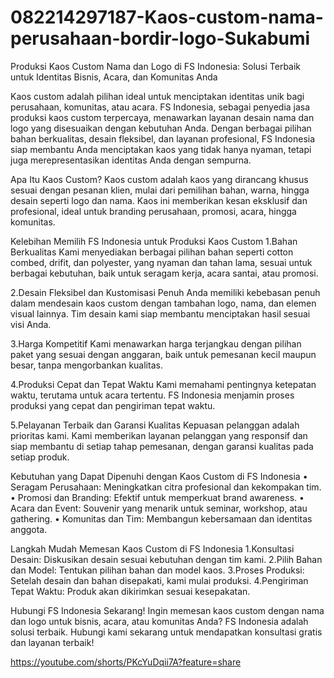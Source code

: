 # 082214297187-Kaos-custom-nama-perusahaan-bordir-logo-Sukabumi
Produksi Kaos Custom Nama dan Logo di FS Indonesia: Solusi Terbaik untuk Identitas Bisnis, Acara, dan Komunitas Anda

Kaos custom adalah pilihan ideal untuk menciptakan identitas unik bagi perusahaan, komunitas, atau acara. FS Indonesia, sebagai penyedia jasa produksi kaos custom terpercaya, menawarkan layanan desain nama dan logo yang disesuaikan dengan kebutuhan Anda. Dengan berbagai pilihan bahan berkualitas, desain fleksibel, dan layanan profesional, FS Indonesia siap membantu Anda menciptakan kaos yang tidak hanya nyaman, tetapi juga merepresentasikan identitas Anda dengan sempurna.

Apa Itu Kaos Custom?
Kaos custom adalah kaos yang dirancang khusus sesuai dengan pesanan klien, mulai dari pemilihan bahan, warna, hingga desain seperti logo dan nama. Kaos ini memberikan kesan eksklusif dan profesional, ideal untuk branding perusahaan, promosi, acara, hingga komunitas.

Kelebihan Memilih FS Indonesia untuk Produksi Kaos Custom
1.Bahan Berkualitas
Kami menyediakan berbagai pilihan bahan seperti cotton combed, drifit, dan polyester, yang nyaman dan tahan lama, sesuai untuk berbagai kebutuhan, baik untuk seragam kerja, acara santai, atau promosi.

2.Desain Fleksibel dan Kustomisasi Penuh
Anda memiliki kebebasan penuh dalam mendesain kaos custom dengan tambahan logo, nama, dan elemen visual lainnya. Tim desain kami siap membantu menciptakan hasil sesuai visi Anda.

3.Harga Kompetitif
Kami menawarkan harga terjangkau dengan pilihan paket yang sesuai dengan anggaran, baik untuk pemesanan kecil maupun besar, tanpa mengorbankan kualitas.

4.Produksi Cepat dan Tepat Waktu
Kami memahami pentingnya ketepatan waktu, terutama untuk acara tertentu. FS Indonesia menjamin proses produksi yang cepat dan pengiriman tepat waktu.

5.Pelayanan Terbaik dan Garansi Kualitas
Kepuasan pelanggan adalah prioritas kami. Kami memberikan layanan pelanggan yang responsif dan siap membantu di setiap tahap pemesanan, dengan garansi kualitas pada setiap produk.

Kebutuhan yang Dapat Dipenuhi dengan Kaos Custom di FS Indonesia
• Seragam Perusahaan: Meningkatkan citra profesional dan kekompakan tim.
• Promosi dan Branding: Efektif untuk memperkuat brand awareness.
• Acara dan Event: Souvenir yang menarik untuk seminar, workshop, atau gathering.
• Komunitas dan Tim: Membangun kebersamaan dan identitas anggota.

Langkah Mudah Memesan Kaos Custom di FS Indonesia
1.Konsultasi Desain: Diskusikan desain sesuai kebutuhan dengan tim kami.
2.Pilih Bahan dan Model: Tentukan pilihan bahan dan model kaos.
3.Proses Produksi: Setelah desain dan bahan disepakati, kami mulai produksi.
4.Pengiriman Tepat Waktu: Produk akan dikirimkan sesuai kesepakatan.

Hubungi FS Indonesia Sekarang!
Ingin memesan kaos custom dengan nama dan logo untuk bisnis, acara, atau komunitas Anda? FS Indonesia adalah solusi terbaik. Hubungi kami sekarang untuk mendapatkan konsultasi gratis dan layanan terbaik!

  https://youtube.com/shorts/PKcYuDqii7A?feature=share
  
